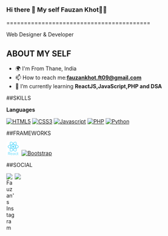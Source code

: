 ### Hi there 👋 My self Fauzan Khot🐱‍👤
=========================================

Web Designer & Developer

ABOUT MY SELF
-------------
- 🌍 I'm From Thane, India 
- 📫 How to reach me:**[fauzankhot.ft09@gmail.com](mailto:fauzankhot,ft09@gmail.com)**
- 🌱 I’m currently learning **ReactJS,JavaScript,PHP and DSA**

##SKILLS

**Languages** 
<p align="left">
  <a href="https://developer.mozilla.org/en-US/docs/Glossary/HTML5" target="_blank" rel="noreferrer"><img src="https://raw.githubusercontent.com/danielcranney/readme-generator/main/public/icons/skills/html5-colored.svg" width="36" height="36" alt="HTML5" /></a>  
    <a href="https://www.w3.org/TR/CSS/#css" target="_blank" rel="noreferrer"><img src="https://raw.githubusercontent.com/danielcranney/readme-generator/main/public/icons/skills/css3-colored.svg" width="36" height="36" alt="CSS3" /></a>
<a href="https://developer.mozilla.org/en-US/docs/Web/JavaScript" target="_blank" rel="noreferrer"><img src="https://raw.githubusercontent.com/danielcranney/readme-generator/main/public/icons/skills/javascript-colored.svg" width="36" height="36" alt="Javascript" /></a>  
<a href="https://www.php.net/" target="_blank" rel="noreferrer"><img src="https://raw.githubusercontent.com/danielcranney/readme-generator/main/public/icons/skills/php-colored.svg" width="36" height="36" alt="PHP" /></a>  
<a href="https://www.python.org/" target="_blank" rel="noreferrer"><img src="https://raw.githubusercontent.com/danielcranney/readme-generator/main/public/icons/skills/python-colored.svg" width="36" height="36" alt="Python" /></a>  
</p>
##FRAMEWORKS
<p>
<a href="https://reactjs.org/" target="_blank" rel="noreferrer"><img src="https://raw.githubusercontent.com/devicons/devicon/master/icons/react/react-original-wordmark.svg" width="36" height="36" alt="React" /></a>  
 <a href="https://getbootstrap.com/" target="_blank" rel="noreferrer"><img src="https://raw.githubusercontent.com/danielcranney/readme-generator/main/public/icons/skills/bootstrap-colored.svg" width="36" height="36" alt="Bootstrap" /></a>
 </p>
 
 ##SOCIAL
 
 <a href="https://www.instagram.com/_fauzankhot_/">
  <img align="left" alt="Fauzan's Instagram" width="22px" src="https://img.icons8.com/fluency/96/000000/instagram-new.png"/>
</a>

 <img src="https://img.icons8.com/fluency/96/000000/instagram-new.png"/>
 
 
 
 
 
 
 

